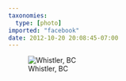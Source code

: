 ```yaml
---
taxonomies:
  type: [photo]
imported: "facebook"
date: 2012-10-20 20:08:45-07:00
---
```

<figure>
  <img src="/media/images/photos/2012/10/whistler.jpg" title="Whistler, BC"/>
  <figcaption>Whistler, BC</figcaption>
</figure>

